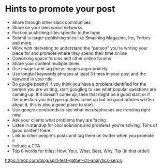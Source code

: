 # Hints to promote your post
- Share through other slack communities
- Share on your own social networks
- Post on publishing sites specific to the topic
- Submit to larger publishing sites like Smashing Magazine, Inc, Forbes and more.
- Work with marketing to understand the "person" you're writing your piece for and promote where they spend their time online
- Coworking space forums and other online forums
- Share your content multiple times
- Use images and tag those images appropriately
- Use longtail keywords phrases at least 3 times in your post and the keyword in your title
- Do google poetry! If you think you have a problem identified for the person you are writing, start googling to see what popular questions are coming up. If it doesn't come up, then that might be a good start or if the question you do type up does come up but no good articles written about it, this is also a good place to start
- Use google.com/trends to see what words/phrases are trending right now
- Ask your clients what problems they are facing
- Listen in standup for cool solutions and problems you're solving. Tons of good content there.
- Link to other people's posts and tag them on twitter when you promote it
- Include a CTA
- Top 6 words for titles: How, Your, What, Best, Why, Tip (in that order)

https://moz.com/blog/split-test-gather-ctr-analytics-serps
